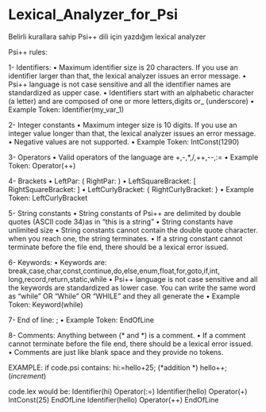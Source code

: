 # Lexical_Analyzer_for_Psi
 Belirli kurallara sahip Psi++ dili için yazdığım lexical analyzer

Psi++ rules:

1- Identifiers: 
•	Maximum identifier size is 20 characters. If you use an identifier larger than that, the lexical analyzer issues an error message.
•	Psi++ language is not case sensitive and all the identifier names are standardized as upper case.
•	Identifiers start with an alphabetic character (a letter) and are composed of one or more letters,digits or_ (underscore)
•	Example Token: Identifier(my_var_1)

2- Integer constants
•	Maximum integer size is 10 digits. If you use an integer value longer than that, the lexical analyzer issues an error message.
•	Negative values are not supported.
•	Example Token: IntConst(1290)

3- Operators
•	Valid operators of the language are +,-,*,/,++,--,:=
•	Example Token: Operator(++)

4- Brackets
•	LeftPar: (       			RightPar: )
•	LeftSquareBracket: [		RightSquareBracket: ]
•	LeftCurlyBracket:  {		RightCurlyBracket:  }
•	Example Token: LeftCurlyBracket

5- String constants
•	String constants of Psi++ are delimited by double quotes (ASCII code 34)as in “this is a string”
•	String constants have unlimited size
•	String constants cannot contain the double quote character. when you reach one, the string terminates.
•	If a string constant cannot terminate before the file end, there should be a lexical error issued.

6- Keywords:
•	Keywords are: break,case,char,const,continue,do,else,enum,float,for,goto,if,int,
long,record,return,static,while
•	Psi++ language is not case sensitive and all the keywords are standardized as lower case. You can write the same word as “while” OR “While” OR “WHILE” and they all generate the 
•	Example Token: Keyword(while)

7- End of line:  ;
•	Example Token: EndOfLine

8- Comments: Anything between (* and *) is a comment.
•	If a comment cannot terminate before the file end, there should be a lexical error issued.
•	Comments are just like blank space and they provide no tokens.


EXAMPLE:
if code.psi contains:
 hi:=hello+25; (*addition *)
 hello++; (*increment*)

code.lex would be:
 Identifier(hi)
 Operator(:=)
 Identifier(hello)
 Operator(+)
 IntConst(25)
 EndOfLine
 Identifier(hello)
 Operator(++)
 EndOfLine
